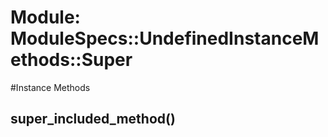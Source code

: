 # Module: ModuleSpecs::UndefinedInstanceMethods::Super
    




#Instance Methods
## super_included_method() [](#method-i-super_included_method)

